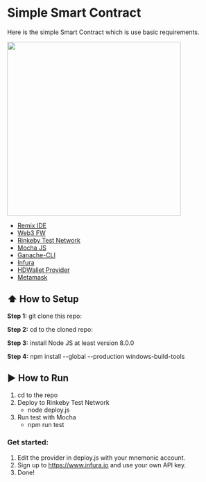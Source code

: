 # Simple Smart Contract

Here is the simple Smart Contract which is use basic requirements.

<img src="https://user-images.githubusercontent.com/19540661/37708713-bee508ec-2d18-11e8-9460-6c0d27be4528.PNG" width="400">

- [Remix IDE](https://remix.ethereum.org/)
- [Web3 FW](https://github.com/ethereum/web3.js/)
- [Rinkeby Test Network](https://www.rinkeby.io/)
- [Mocha JS](https://mochajs.org/)
- [Ganache-CLI](https://github.com/trufflesuite/ganache-cli)
- [Infura](https://www.infura.io)
- [HDWallet Provider](https://github.com/trufflesuite/truffle-hdwallet-provider)
- [Metamask](https://www.metamask.io)

## :arrow_up: How to Setup

**Step 1:** git clone this repo:

**Step 2:** cd to the cloned repo:

**Step 3:** install Node JS at least version 8.0.0

**Step 4:** npm install --global --production windows-build-tools

## :arrow_forward: How to Run

1. cd to the repo
2. Deploy to Rinkeby Test Network
    * node deploy.js
2. Run test with Mocha
    * npm run test
    
### Get started:
1. Edit the provider in deploy.js with your mnemonic account.
2. Sign up to https://www.infura.io and use your own API key.
3. Done!
